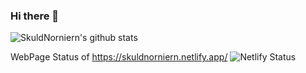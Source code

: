 ### Hi there 👋

![SkuldNorniern's github stats](https://github-readme-stats.vercel.app/api?username=SkuldNorniern&count_private=true&show_icons=true)

WebPage Status of https://skuldnorniern.netlify.app/
![Netlify Status](https://api.netlify.com/api/v1/badges/35d36650-af62-4831-8a29-92ae12631df2/deploy-status)

<!--
**SkuldNorniern/SkuldNorniern** is a ✨ _special_ ✨ repository because its `README.md` (this file) appears on your GitHub profile.
(https://app.netlify.com/sites/skuldnorniern/deploys)
Here are some ideas to get you started:

- 🔭 I’m currently working on ...
- 🌱 I’m currently learning ...
- 👯 I’m looking to collaborate on ...
- 🤔 I’m looking for help with ...
- 💬 Ask me about ...
- 📫 How to reach me: ...
- 😄 Pronouns: ...
- ⚡ Fun fact: ...
-->
